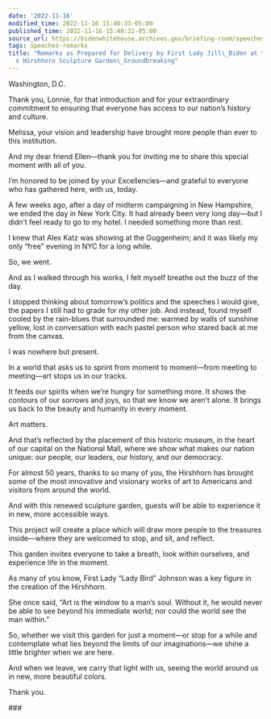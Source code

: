 ```yaml
---
date: '2022-11-16'
modified_time: 2022-11-16 15:40:33-05:00
published_time: 2022-11-16 15:40:32-05:00
source_url: https://bidenwhitehouse.archives.gov/briefing-room/speeches-remarks/2022/11/16/remarks-as-prepared-for-delivery-by-first-lady-jill-biden-at-the-smithsonians-hirshhorn-sculpture-garden-groundbreaking/
tags: speeches-remarks
title: "Remarks as Prepared for Delivery by First Lady Jill\_Biden at the Smithsonian\u2019\
  s Hirshhorn Sculpture Garden\_Groundbreaking"
---
```

 
Washington, D.C.

Thank you, Lonnie, for that introduction and for your extraordinary
commitment to ensuring that everyone has access to our nation’s history
and culture.

Melissa, your vision and leadership have brought more people than ever
to this institution.

And my dear friend Ellen—thank you for inviting me to share this special
moment with all of you.

I’m honored to be joined by your Excellencies—and grateful to everyone
who has gathered here, with us, today.

A few weeks ago, after a day of midterm campaigning in New Hampshire, we
ended the day in New York City. It had already been very long day—but I
didn’t feel ready to go to my hotel. I needed something more than rest.

I knew that Alex Katz was showing at the Guggenheim; and it was likely
my only “free” evening in NYC for a long while.

So, we went.

And as I walked through his works, I felt myself breathe out the buzz of
the day.

I stopped thinking about tomorrow’s politics and the speeches I would
give, the papers I still had to grade for my other job. And instead,
found myself cooled by the rain-blues that surrounded me: warmed by
walls of sunshine yellow, lost in conversation with each pastel person
who stared back at me from the canvas.

I was nowhere but present.

In a world that asks us to sprint from moment to moment—from meeting to
meeting—art stops us in our tracks.

It feeds our spirits when we’re hungry for something more. It shows the
contours of our sorrows and joys, so that we know we aren’t alone. It
brings us back to the beauty and humanity in every moment.

Art matters.

And that’s reflected by the placement of this historic museum, in the
heart of our capital on the National Mall, where we show what makes our
nation unique: our people, our leaders, our history, and our democracy.

For almost 50 years, thanks to so many of you, the Hirshhorn has brought
some of the most innovative and visionary works of art to Americans and
visitors from around the world.

And with this renewed sculpture garden, guests will be able to
experience it in new, more accessible ways.

This project will create a place which will draw more people to the
treasures inside—where they are welcomed to stop, and sit, and reflect.

This garden invites everyone to take a breath, look within ourselves,
and experience life in the moment.

As many of you know, First Lady “Lady Bird” Johnson was a key figure in
the creation of the Hirshhorn.

She once said, “Art is the window to a man’s soul. Without it, he would
never be able to see beyond his immediate world; nor could the world see
the man within.”

So, whether we visit this garden for just a moment—or stop for a while
and contemplate what lies beyond the limits of our imaginations—we shine
a little brighter when we are here.

And when we leave, we carry that light with us, seeing the world around
us in new, more beautiful colors.

Thank you.

\###

